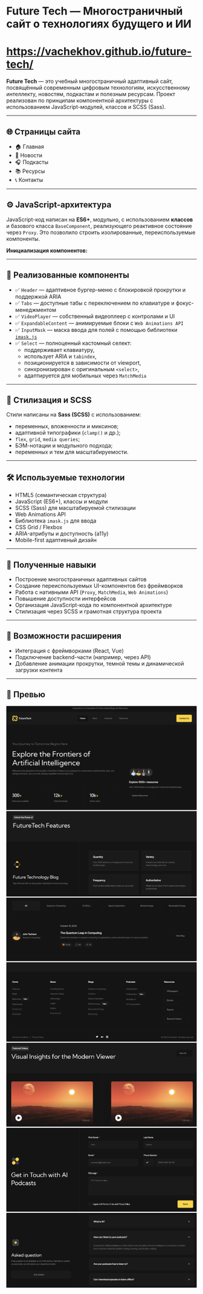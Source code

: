
# Future Tech — Многостраничный сайт о технологиях будущего и ИИ

# https://vachekhov.github.io/future-tech/

**Future Tech** — это учебный многостраничный адаптивный сайт, посвящённый современным цифровым технологиям, искусственному интеллекту, новостям, подкастам и полезным ресурсам. Проект реализован по принципам компонентной архитектуры с использованием JavaScript-модулей, классов и SCSS (Sass).

---

## 🌐 Страницы сайта

- 🏠 Главная
- 📰 Новости
- 🎧 Подкасты
- 📚 Ресурсы
- 📞 Контакты

---

## ⚙️ JavaScript-архитектура

JavaScript-код написан на **ES6+**, модульно, с использованием **классов** и базового класса `BaseComponent`, реализующего реактивное состояние через `Proxy`. Это позволило строить изолированные, переиспользуемые компоненты.

**Инициализация компонентов:**

---

## 🧩 Реализованные компоненты

- ✅ `Header` — адаптивное бургер-меню с блокировкой прокрутки и поддержкой ARIA
- ✅ `Tabs` — доступные табы с переключением по клавиатуре и фокус-менеджментом
- ✅ `VideoPlayer` — собственный видеоплеер с контролами и UI
- ✅ `ExpandableContent` — анимируемые блоки с `Web Animations API`
- ✅ `InputMask` — маска ввода для полей с помощью библиотеки [`imask.js`](https://imask.js.org/)
- ✅ `Select` — полноценный кастомный селект:
  - поддерживает клавиатуру,
  - использует ARIA и `tabindex`,
  - позиционируется в зависимости от viewport,
  - синхронизирован с оригинальным `<select>`,
  - адаптируется для мобильных через `MatchMedia`

---

## 🎨 Стилизация и SCSS

Стили написаны на **Sass (SCSS)** с использованием:

- переменных, вложенности и миксинов;
- адаптивной типографики (`clamp()` и др.);
- `flex`, `grid`, `media queries`;
- БЭМ-нотации и модульного подхода;
- переменных и тем для масштабируемости.

---

## 🛠 Используемые технологии

- HTML5 (семантическая структура)
- JavaScript (ES6+), классы и модули
- SCSS (Sass) для масштабируемой стилизации
- Web Animations API
- Библиотека `imask.js` для ввода
- CSS Grid / Flexbox
- ARIA-атрибуты и доступность (a11y)
- Mobile-first адаптивный дизайн

---

## 🧠 Полученные навыки

- Построение многостраничных адаптивных сайтов
- Создание переиспользуемых UI-компонентов без фреймворков
- Работа с нативными API (`Proxy`, `MatchMedia`, `Web Animations`)
- Повышение доступности интерфейсов
- Организация JavaScript-кода по компонентной архитектуре
- Стилизация через SCSS и грамотная структура проекта

---

## 📁 Возможности расширения

- Интеграция с фреймворками (React, Vue)
- Подключение backend-части (например, через API)
- Добавление анимации прокрутки, темной темы и динамической загрузки контента

---

## 📸 Превью

![](screenshot-1.png)
![](screenshot-2.png)
![](screenshot-3.png)
![](screenshot-4.png)
![](screenshot-5.png)
![](screenshot-6.png)
![](screenshot-7.png)
